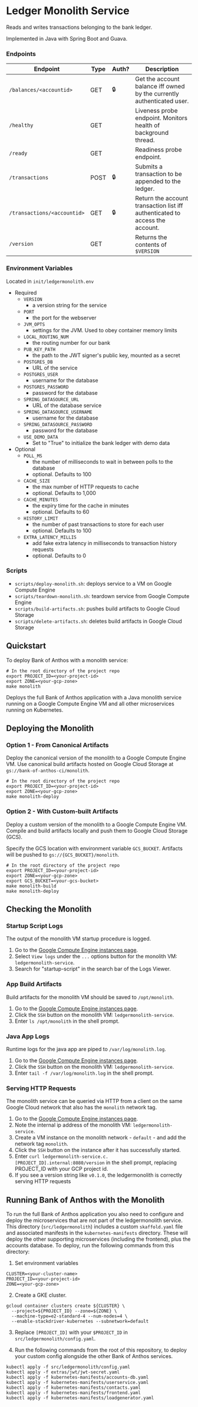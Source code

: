 # Ledger Monolith Service

Reads and writes transactions belonging to the bank ledger.

Implemented in Java with Spring Boot and Guava.

### Endpoints

| Endpoint                    | Type  | Auth? | Description                                                                   |
| --------------------------- | ----- | ----- | ----------------------------------------------------------------------------- |
| `/balances/<accountid>`     | GET   | 🔒    |  Get the account balance iff owned by the currently authenticated user. |
| `/healthy`                  | GET   |       |  Liveness probe endpoint. Monitors health of background thread.               |
| `/ready`                    | GET   |       |  Readiness probe endpoint.                                                    |
| `/transactions`             | POST  | 🔒    |  Submits a transaction to be appended to the ledger. |
| `/transactions/<accountid>` | GET   | 🔒    |  Return the account transaction list iff authenticated to access the account. |
| `/version`                  | GET   |       |  Returns the contents of `$VERSION`                                           |

### Environment Variables

Located in `init/ledgermonolith.env`

- Required
  - `VERSION`
    - a version string for the service
  - `PORT`
    - the port for the webserver
  - `JVM_OPTS`
    - settings for the JVM. Used to obey container memory limits
  - `LOCAL_ROUTING_NUM`
    - the routing number for our bank
  - `PUB_KEY_PATH`
    - the path to the JWT signer's public key, mounted as a secret
  - `POSTGRES_DB`
    - URL of the service
  - `POSTGRES_USER`
    - username for the database
  - `POSTGRES_PASSWORD`
    - password for the database
  - `SPRING_DATASOURCE_URL`
    - URL of the database service
  - `SPRING_DATASOURCE_USERNAME`
    - username for the database
  - `SPRING_DATASOURCE_PASSWORD`
    - password for the database
  - `USE_DEMO_DATA`
    - Set to "True" to initialize the bank ledger with demo data
- Optional
  - `POLL_MS`
    - the number of milliseconds to wait in between polls to the database
    - optional. Defaults to 100
  - `CACHE_SIZE`
    - the max number of HTTP requests to cache
    - optional. Defaults to 1,000
  - `CACHE_MINUTES`
    - the expiry time for the cache in minutes
    - optional. Defaults to 60
  - `HISTORY_LIMIT`
    - the number of past transactions to store for each user
    - optional. Defaults to 100
  - `EXTRA_LATENCY_MILLIS`
    - add fake extra latency in milliseconds to transaction history requests
    - optional. Defaults to 0

### Scripts

- `scripts/deploy-monolith.sh`: deploys service to a VM on Google Compute Engine
- `scripts/teardown-monolith.sh`: teardown service from Google Compute Engine
- `scripts/build-artifacts.sh`: pushes build artifacts to Google Cloud Storage
- `scripts/delete-artifacts.sh`: deletes build artifacts in Google Cloud Storage

## Quickstart

To deploy Bank of Anthos with a monolith service:

```
# In the root directory of the project repo
export PROJECT_ID=<your-project-id>
export ZONE=<your-gcp-zone>
make monolith
```

Deploys the full Bank of Anthos application with a Java monolith service running
on a Google Compute Engine VM and all other microservices running on Kubernetes.

## Deploying the Monolith

### Option 1 - From Canonical Artifacts

Deploy the canonical version of the monolith to a Google Compute Engine VM.
Use canonical build artifacts hosted on Google Cloud Storage at
`gs://bank-of-anthos-ci/monolith`.

```
# In the root directory of the project repo
export PROJECT_ID=<your-project-id>
export ZONE=<your-gcp-zone>
make monolith-deploy
```

### Option 2 - With Custom-built Artifacts

Deploy a custom version of the monolith to a Google Compute Engine VM.
Compile and build artifacts locally and push them to Google Cloud Storage (GCS).

Specify the GCS location with environment variable `GCS_BUCKET`.
Artifacts will be pushed to `gs://{GCS_BUCKET}/monolith`.

```
# In the root directory of the project repo
export PROJECT_ID=<your-project-id>
export ZONE=<your-gcp-zone>
export GCS_BUCKET=<your-gcs-bucket>
make monolith-build
make monolith-deploy
```

## Checking the Monolith

### Startup Script Logs

The output of the monolith VM startup procedure is logged.

1. Go to the [Google Compute Engine instances page](https://cloud.google.com/compute/instances).
2. Select `View logs` under the `...` options button for the monolith VM: `ledgermonolith-service`.
3. Search for "startup-script" in the search bar of the Logs Viewer.

### App Build Artifacts

Build artifacts for the monolith VM should be saved to `/opt/monolith`.

1. Go to the [Google Compute Engine instances page](https://cloud.google.com/compute/instances).
2. Click the `SSH` button on the monolith VM: `ledgermonolith-service`.
3. Enter `ls /opt/monolith` in the shell prompt.

### Java App Logs

Runtime logs for the java app are piped to `/var/log/monolith.log`.

1. Go to the [Google Compute Engine instances page](https://cloud.google.com/compute/instances).
2. Click the `SSH` button on the monolith VM: `ledgermonolith-service`.
3. Enter `tail -f /var/log/monolith.log` in the shell prompt.

### Serving HTTP Requests

The monolith service can be queried via HTTP from a client on the same Google
Cloud network that also has the `monolith` network tag.

1. Go to the [Google Compute Engine instances page](https://cloud.google.com/compute/instances).
2. Note the internal ip address of the monolith VM: `ledgermonolith-service`.
3. Create a VM instance on the monolith network - `default` - and add the network tag `monolith`.
4. Click the `SSH` button on the instance after it has successfully started.
5. Enter `curl ledgermonolith-service.c.[PROJECT_ID].internal:8080/version` in the shell prompt, replacing PROJECT_ID with your GCP project id.
6. If you see a version string like `v0.1.0`, the ledgermonolith is correctly serving HTTP requests


## Running Bank of Anthos with the Monolith

To run the full Bank of Anthos application you also need to configure and deploy
the microservices that are not part of the ledgermonolith service.
This directory (`src/ledgermonolith`) includes a custom `skaffold.yaml` file and
associated manifests in the `kubernetes-manifests` directory.
These will deploy the other supporting microservices (including the frontend),
plus the accounts database. To deploy, run the following commands from this
directory:

1. Set environment variables

```
CLUSTER=<your-cluster-name>
PROJECT_ID=<your-project-id>
ZONE=<your-gcp-zone>
```

2. Create a GKE cluster.

```
gcloud container clusters create ${CLUSTER} \
  --project=${PROJECT_ID} --zone=${ZONE} \
  --machine-type=e2-standard-4 --num-nodes=4 \
  --enable-stackdriver-kubernetes --subnetwork=default
```

3. Replace `[PROJECT_ID]` with your `$PROJECT_ID` in `src/ledgermonolith/config.yaml`.

4. Run the following commands from the root of this repository, to deploy your custom config alongside the other Bank of Anthos services.

```
kubectl apply -f src/ledgermonolith/config.yaml
kubectl apply -f extras/jwt/jwt-secret.yaml
kubectl apply -f kubernetes-manifests/accounts-db.yaml
kubectl apply -f kubernetes-manifests/userservice.yaml
kubectl apply -f kubernetes-manifests/contacts.yaml
kubectl apply -f kubernetes-manifests/frontend.yaml
kubectl apply -f kubernetes-manifests/loadgenerator.yaml
```

